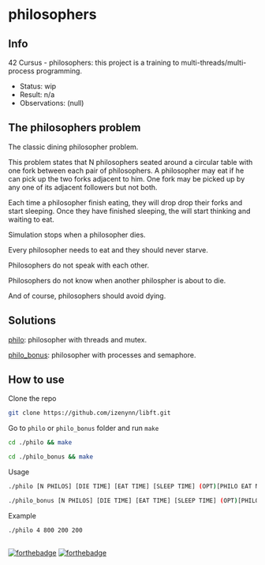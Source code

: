 # philosophers

## Info

42 Cursus - philosophers: this project is a training to multi-threads/multi-process programming.

- Status: wip
- Result: n/a
- Observations: (null)

## The philosophers problem

The classic dining philosopher problem.

This problem states that N philosophers seated around a circular table with one fork between each pair of philosophers. A philosopher may eat if he can pick up the two forks adjacent to him. One fork may be picked up by any one of its adjacent followers but not both. 

Each time a philosopher finish eating, they will drop drop their forks and start sleeping. Once they have finished sleeping, the will start thinking and waiting to eat.

Simulation stops when a philosopher dies.

Every philosopher needs to eat and they should never starve.

Philosophers do not speak with each other.

Philosophers do not know when another philospher is about to die.

And of course, philosophers should avoid dying.

## Solutions

[philo](https://github.com/izenynn/philosophers/tree/main/philo): philosopher with threads and mutex.

[philo_bonus](https://github.com/izenynn/philosophers/tree/main/philo_bonus): philosopher with processes and semaphore.

## How to use

Clone the repo

```sh
git clone https://github.com/izenynn/libft.git
```

Go to `philo` or `philo_bonus` folder and run `make`

```sh
cd ./philo && make
```
```sh
cd ./philo_bonus && make
```

Usage

```sh
./philo [N PHILOS] [DIE TIME] [EAT TIME] [SLEEP TIME] (OPT)[PHILO EAT N TIMES]
```

```sh
./philo_bonus [N PHILOS] [DIE TIME] [EAT TIME] [SLEEP TIME] (OPT)[PHILO EAT N TIMES]
```

Example

```sh
./philo 4 800 200 200
```

##

[![forthebadge](https://forthebadge.com/images/badges/made-with-c.svg)](https://forthebadge.com)
[![forthebadge](https://forthebadge.com/images/badges/it-works-why.svg)](https://forthebadge.com)
